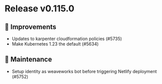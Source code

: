 # Release v0.115.0

## 🎯 Improvements

- Updates to karpenter cloudformation policies (#5735)
- Make Kubernetes 1.23 the default (#5634)

## 🧰 Maintenance

- Setup identity as weaveworks bot before triggering Netlify deployment (#5752)